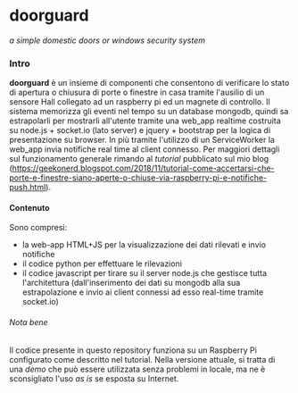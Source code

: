 # doorguard
*a simple domestic doors or windows security system*

### Intro
**doorguard** è un insieme di componenti che consentono di verificare lo stato di apertura o chiusura di porte o finestre in casa tramite l'ausilio di un sensore Hall collegato ad un raspberry pi ed un magnete di controllo. Il sistema memorizza gli eventi nel tempo su un database mongodb, quindi sa estrapolarli per mostrarli all'utente tramite una web_app realtime costruita su node.js + socket.io (lato server) e jquery + bootstrap per la logica di presentazione su browser. In più tramite l'utilizzo di un ServiceWorker la web_app invia notifiche real time al client connesso. Per maggiori dettagli sul funzionamento generale rimando al *tutorial* pubblicato sul mio blog (https://geekonerd.blogspot.com/2018/11/tutorial-come-accertarsi-che-porte-e-finestre-siano-aperte-o-chiuse-via-raspberry-pi-e-notifiche-push.html).

#### Contenuto
Sono compresi:
- la web-app HTML+JS per la visualizzazione dei dati rilevati e invio notifiche
- il codice python per effettuare le rilevazioni
- il codice javascript per tirare su il server node.js che gestisce tutta l'architettura (dall'inserimento dei dati su mongodb alla sua estrapolazione e invio ai client connessi ad esso real-time tramite socket.io)

###### Nota bene
Il codice presente in questo repository funziona su un Raspberry Pi configurato come descritto nel tutorial. Nella versione attuale, si tratta di una *demo* che può essere utilizzata senza problemi in locale, ma ne è sconsigliato l'uso *as is* se esposta su Internet.
